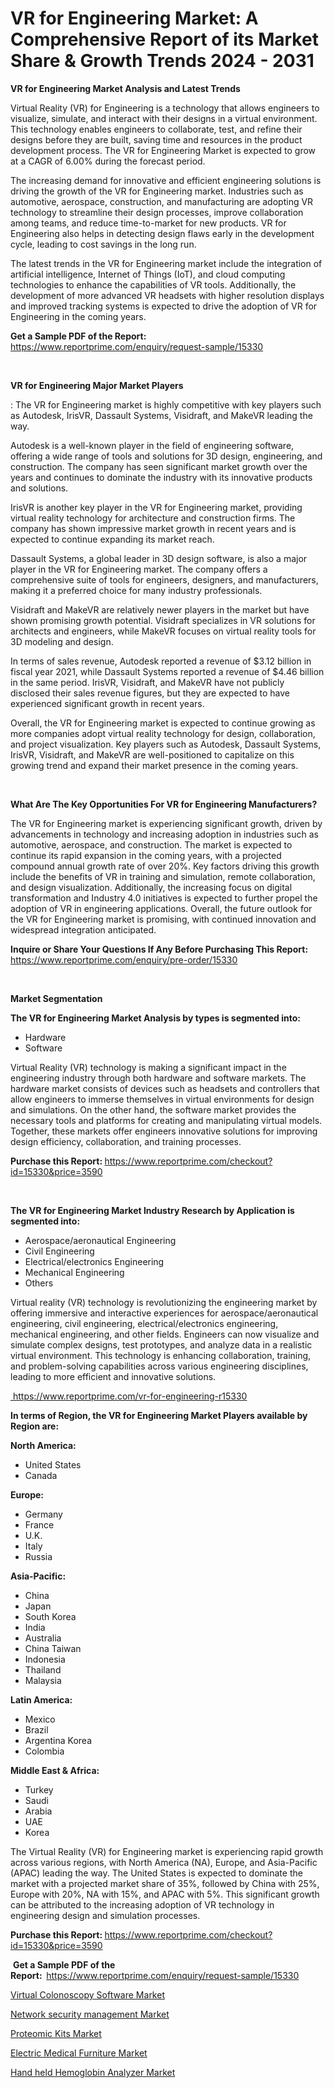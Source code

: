 <p><h1>VR for Engineering Market: A Comprehensive Report of its Market Share & Growth Trends 2024 - 2031</h1></p><p><strong>VR for Engineering Market Analysis and Latest Trends</strong></p>
<p><p>Virtual Reality (VR) for Engineering is a technology that allows engineers to visualize, simulate, and interact with their designs in a virtual environment. This technology enables engineers to collaborate, test, and refine their designs before they are built, saving time and resources in the product development process. The VR for Engineering Market is expected to grow at a CAGR of 6.00% during the forecast period.</p><p>The increasing demand for innovative and efficient engineering solutions is driving the growth of the VR for Engineering market. Industries such as automotive, aerospace, construction, and manufacturing are adopting VR technology to streamline their design processes, improve collaboration among teams, and reduce time-to-market for new products. VR for Engineering also helps in detecting design flaws early in the development cycle, leading to cost savings in the long run.</p><p>The latest trends in the VR for Engineering market include the integration of artificial intelligence, Internet of Things (IoT), and cloud computing technologies to enhance the capabilities of VR tools. Additionally, the development of more advanced VR headsets with higher resolution displays and improved tracking systems is expected to drive the adoption of VR for Engineering in the coming years.</p></p>
<p><strong>Get a Sample PDF of the Report:&nbsp;</strong> <a href="https://www.reportprime.com/enquiry/request-sample/15330">https://www.reportprime.com/enquiry/request-sample/15330</a></p>
<p>&nbsp;</p>
<p><strong>VR for Engineering Major Market Players</strong></p>
<p><p>: The VR for Engineering market is highly competitive with key players such as Autodesk, IrisVR, Dassault Systems, Visidraft, and MakeVR leading the way. </p><p>Autodesk is a well-known player in the field of engineering software, offering a wide range of tools and solutions for 3D design, engineering, and construction. The company has seen significant market growth over the years and continues to dominate the industry with its innovative products and solutions.</p><p>IrisVR is another key player in the VR for Engineering market, providing virtual reality technology for architecture and construction firms. The company has shown impressive market growth in recent years and is expected to continue expanding its market reach.</p><p>Dassault Systems, a global leader in 3D design software, is also a major player in the VR for Engineering market. The company offers a comprehensive suite of tools for engineers, designers, and manufacturers, making it a preferred choice for many industry professionals.</p><p>Visidraft and MakeVR are relatively newer players in the market but have shown promising growth potential. Visidraft specializes in VR solutions for architects and engineers, while MakeVR focuses on virtual reality tools for 3D modeling and design.</p><p>In terms of sales revenue, Autodesk reported a revenue of $3.12 billion in fiscal year 2021, while Dassault Systems reported a revenue of $4.46 billion in the same period. IrisVR, Visidraft, and MakeVR have not publicly disclosed their sales revenue figures, but they are expected to have experienced significant growth in recent years.</p><p>Overall, the VR for Engineering market is expected to continue growing as more companies adopt virtual reality technology for design, collaboration, and project visualization. Key players such as Autodesk, Dassault Systems, IrisVR, Visidraft, and MakeVR are well-positioned to capitalize on this growing trend and expand their market presence in the coming years.</p></p>
<p>&nbsp;</p>
<p><strong>What Are The Key Opportunities For VR for Engineering Manufacturers?</strong></p>
<p><p>The VR for Engineering market is experiencing significant growth, driven by advancements in technology and increasing adoption in industries such as automotive, aerospace, and construction. The market is expected to continue its rapid expansion in the coming years, with a projected compound annual growth rate of over 20%. Key factors driving this growth include the benefits of VR in training and simulation, remote collaboration, and design visualization. Additionally, the increasing focus on digital transformation and Industry 4.0 initiatives is expected to further propel the adoption of VR in engineering applications. Overall, the future outlook for the VR for Engineering market is promising, with continued innovation and widespread integration anticipated.</p></p>
<p><strong>Inquire or Share Your Questions If Any Before Purchasing This Report:</strong> <a href="https://www.reportprime.com/enquiry/pre-order/15330">https://www.reportprime.com/enquiry/pre-order/15330</a></p>
<p>&nbsp;</p>
<p><strong>Market Segmentation</strong></p>
<p><strong>The VR for Engineering Market Analysis by types is segmented into:</strong></p>
<p><ul><li>Hardware</li><li>Software</li></ul></p>
<p><p>Virtual Reality (VR) technology is making a significant impact in the engineering industry through both hardware and software markets. The hardware market consists of devices such as headsets and controllers that allow engineers to immerse themselves in virtual environments for design and simulations. On the other hand, the software market provides the necessary tools and platforms for creating and manipulating virtual models. Together, these markets offer engineers innovative solutions for improving design efficiency, collaboration, and training processes.</p></p>
<p><strong>Purchase this Report:&nbsp;</strong><a href="https://www.reportprime.com/checkout?id=15330&price=3590">https://www.reportprime.com/checkout?id=15330&price=3590</a></p>
<p>&nbsp;</p>
<p><strong>The VR for Engineering Market Industry Research by Application is segmented into:</strong></p>
<p><ul><li>Aerospace/aeronautical Engineering</li><li>Civil Engineering</li><li>Electrical/electronics Engineering</li><li>Mechanical Engineering</li><li>Others</li></ul></p>
<p><p>Virtual reality (VR) technology is revolutionizing the engineering market by offering immersive and interactive experiences for aerospace/aeronautical engineering, civil engineering, electrical/electronics engineering, mechanical engineering, and other fields. Engineers can now visualize and simulate complex designs, test prototypes, and analyze data in a realistic virtual environment. This technology is enhancing collaboration, training, and problem-solving capabilities across various engineering disciplines, leading to more efficient and innovative solutions.</p></p>
<p><a href="https://www.reportprime.com/vr-for-engineering-r15330">&nbsp;https://www.reportprime.com/vr-for-engineering-r15330</a></p>
<p><strong>In terms of Region, the VR for Engineering Market Players available by Region are:</strong></p>
<p>
    <p> <strong> North America: </strong>
        <ul>
            <li>United States</li>
            <li>Canada</li>
        </ul>
        </p> 
    <p> <strong> Europe: </strong>
        <ul>
            <li>Germany</li>
            <li>France</li>
            <li>U.K.</li>
            <li>Italy</li>
            <li>Russia</li>
        </ul>
        </p> 
    <p> <strong> Asia-Pacific: </strong>
        <ul>
            <li>China</li>
            <li>Japan</li>
            <li>South Korea</li>
            <li>India</li>
            <li>Australia</li>
            <li>China Taiwan</li>
            <li>Indonesia</li>
            <li>Thailand</li>
            <li>Malaysia</li>
        </ul>
        </p> 
    <p> <strong> Latin America: </strong>
        <ul>
            <li>Mexico</li>
            <li>Brazil</li>
            <li>Argentina Korea</li>
            <li>Colombia</li>
        </ul>
        </p> 
    <p> <strong> Middle East & Africa: </strong>
        <ul>
            <li>Turkey</li>
            <li>Saudi</li>
            <li>Arabia</li>
            <li>UAE</li>
            <li>Korea</li>
        </ul>
    </p>
    </p>
<p><p>The Virtual Reality (VR) for Engineering market is experiencing rapid growth across various regions, with North America (NA), Europe, and Asia-Pacific (APAC) leading the way. The United States is expected to dominate the market with a projected market share of 35%, followed by China with 25%, Europe with 20%, NA with 15%, and APAC with 5%. This significant growth can be attributed to the increasing adoption of VR technology in engineering design and simulation processes.</p></p>
<p><strong>Purchase this Report: </strong><a href="https://www.reportprime.com/checkout?id=15330&price=3590">https://www.reportprime.com/checkout?id=15330&price=3590</a></p>
<p>&nbsp;<strong>Get a Sample PDF of the Report:&nbsp;&nbsp;</strong><a href="https://www.reportprime.com/enquiry/request-sample/15330">https://www.reportprime.com/enquiry/request-sample/15330</a></p>
<p><strong></strong></p>
<p><p><a href="https://github.com/vimar16th/Market-Research-Report-List-6/blob/main/virtual-colonoscopy-software-market.md">Virtual Colonoscopy Software Market</a></p><p><a href="https://github.com/JameTravis/Market-Research-Report-List-6/blob/main/network-security-management-market.md">Network security management Market</a></p><p><a href="https://medium.com/@amandaexton567/proteomic-kits-market-global-market-insights-and-sales-trends-2024-to-2031-a6dc13a79a5e">Proteomic Kits Market</a></p><p><a href="https://medium.com/@sharquayrhodes1927/an-in-depth-analysis-of-the-global-electric-medical-furniture-market-scope-and-its-rapid-growing-12-dee8b54b084e">Electric Medical Furniture Market</a></p><p><a href="https://medium.com/@barbarakbess8920/global-hand-held-hemoglobin-analyzer-market-size-is-expected-to-experience-a-cagr-of-5-7-32f93d6985bf">Hand held Hemoglobin Analyzer Market</a></p></p>